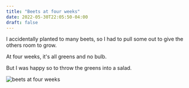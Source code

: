```yaml
---
title: "Beets at four weeks"
date: 2022-05-30T22:05:50-04:00
draft: false
---
```


I accidentally planted to many beets, so I had to pull some out to give the others room to grow.

At four weeks, it's all greens and no bulb.

But I was happy so to throw the greens into a salad.

![beets at four weeks](/2022-05-30-beets-at-four-weeks.jpg)
